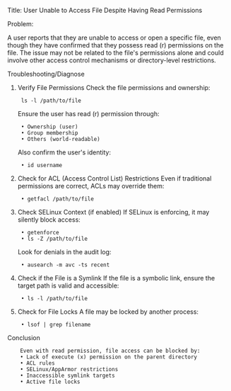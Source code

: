 Title: User Unable to Access File Despite Having Read Permissions

Problem:

A user reports that they are unable to access or open a specific file, even though they have confirmed that they possess read (r) permissions on the file. 
The issue may not be related to the file's permissions alone and could involve other access control mechanisms or directory-level restrictions.

Troubleshooting/Diagnose

1. Verify File Permissions
   Check the file permissions and ownership:

		ls -l /path/to/file

   Ensure the user has read (r) permission through:

		• Ownership (user)
		• Group membership
		• Others (world-readable)

   Also confirm the user's identity:

		• id username
	
	
2. Check for ACL (Access Control List) Restrictions
   Even if traditional permissions are correct, ACLs may override them:

		• getfacl /path/to/file
	
3. Check SELinux Context (if enabled)
   If SELinux is enforcing, it may silently block access:

		• getenforce
		• ls -Z /path/to/file

	Look for denials in the audit log:

		• ausearch -m avc -ts recent
	
4. Check if the File is a Symlink
   If the file is a symbolic link, ensure the target path is valid and accessible:

		• ls -l /path/to/file
	
5. Check for File Locks
   A file may be locked by another process:

		• lsof | grep filename
	
	
Conclusion

		Even with read permission, file access can be blocked by:
		• Lack of execute (x) permission on the parent directory
		• ACL rules
		• SELinux/AppArmor restrictions
		• Inaccessible symlink targets
		• Active file locks
